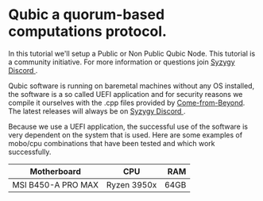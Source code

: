 # Qubic a quorum-based computations protocol.

In this tutorial we'll setup a Public or Non Public Qubic Node. This tutorial is a community initiative. For more information or questions join [Syzygy Discord ](https://discord.gg/2vDMR8m "Syzygy Discord").

Qubic software is running on baremetal machines without any OS installed, the software is a so called UEFI application and for security reasons we compile it ourselves with the .cpp files provided by [Come-from-Beyond](https://twitter.com/c___f___b "Twitter"). The latest releases will always be on [Syzygy Discord ](https://discord.gg/2vDMR8m "Syzygy Discord").

Because we use a UEFI application, the successful use of the software is very dependent on the system that is used. Here are some examples of mobo/cpu combinations that have been tested and which work successfully.

| Motherboard        | CPU         | RAM  |
| ------------------ |:-----------:| ----:|
| MSI B450-A PRO MAX | Ryzen 3950x | 64GB |
